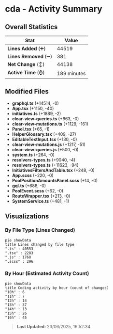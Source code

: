 # cda - Activity Summary 

## Overall Statistics

| Stat                   | Value                                                             |
| ---------------------- | ----------------------------------------------------------------- |
| **Lines Added** (➕)   | 44519                                          |
| **Lines Removed** (➖) | 381                                        |
| **Net Change** (↕)    | 44138                |
| **Active Time** (⌚)   | 189 minutes |


## Modified Files
- **graphql.ts** (+14514, -0)
- **App.tsx** (+1150, -40)
- **initiatives.ts** (+1889, -2)
- **clear-view-queries.ts** (+663, -0)
- **clear-view-mutations.ts** (+1129, -161)
- **Panel.tsx** (+65, -1)
- **HelperGlossary.tsx** (+409, -27)
- **EditableTextInput.tsx** (+130, -0)
- **clear-view-mutations.js** (+1217, -51)
- **clear-view-queries.js** (+500, -0)
- **system.ts** (+264, -0)
- **resolvers-types.ts** (+9040, -4)
- **resolvers-types.ts** (+11623, -94)
- **InitiativesFiltersAndTable.tsx** (+248, -0)
- **App.scss** (+220, -0)
- **PoolPositionAmountsPanel.scss** (+14, -0)
- **gql.ts** (+688, -0)
- **PoolEvent.scss** (+62, -0)
- **RouteWrapper.tsx** (+213, -0)
- **SystemService.ts** (+481, -1)

## Visualizations

### By File Type (Lines Changed)

```mermaid
pie showData
title Lines changed by file type
".ts" : 40553
".tsx" : 2283
".js" : 1768
".scss" : 296
```

### By Hour (Estimated Activity Count)

```mermaid
pie showData
title Coding activity by hour (count of changes)
"10h" : 6
"11h" : 7
"12h" : 14
"13h" : 37
"14h" : 13
"15h" : 26
"16h" : 45
```


> **Last Updated:** 23/06/2025, 16:52:34
